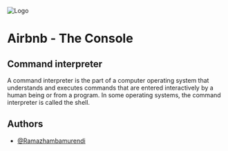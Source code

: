 
![Logo](https://s3.amazonaws.com/alx-intranet.hbtn.io/uploads/medias/2018/6/65f4a1dd9c51265f49d0.png?X-Amz-Algorithm=AWS4-HMAC-SHA256&X-Amz-Credential=AKIARDDGGGOUSBVO6H7D%2F20220808%2Fus-east-1%2Fs3%2Faws4_request&X-Amz-Date=20220808T125742Z&X-Amz-Expires=86400&X-Amz-SignedHeaders=host&X-Amz-Signature=a7df05ea3656b3b2996da9587312eaefa042892e3970d1a82649bf9370c91f50)


# Airbnb - The Console

## Command interpreter
A command interpreter is the part of a computer operating system that understands and executes commands that are entered interactively by a human being or from a program. In some operating systems, the command interpreter is called the shell.




## Authors

- [@Ramazhambamurendi](https://www.github.com/Raydee97)

